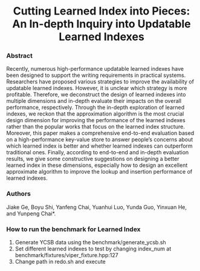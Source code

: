 <h1 align="center">Cutting Learned Index into Pieces: An In-depth Inquiry into Updatable Learned Indexes</h1>

### Abstract
Recently, numerous high-performance updatable learned indexes have been designed to support the writing requirements in practical systems. Researchers have proposed various strategies to improve the availability of updatable learned indexes. However, it is unclear which strategy is more profitable. Therefore, we deconstruct the design of learned indexes into multiple dimensions and in-depth evaluate their impacts on the overall performance, respectively.  Through the in-depth exploration of learned indexes, we reckon that the approximation algorithm is the most crucial design dimension for improving the performance of the learned indexes rather than the popular works that focus on the learned index structure. Moreover, this paper makes a comprehensive end-to-end evaluation based on a high-performance key-value store to answer people’s concerns about which learned index is better and whether learned indexes can outperform traditional ones. Finally, according to end-to-end and in-depth evaluation results, we give some constructive suggestions on designing a better learned index in these dimensions, especially how to design an excellent approximate algorithm to improve the lookup and insertion performance of learned indexes.

### Authors
Jiake Ge, Boyu Shi, Yanfeng Chai, Yuanhui Luo, Yunda Guo, Yinxuan He, and Yunpeng
Chai*. 

### How to run the benchmark for Learned Index
1. Generate YCSB data using the benchmark/generate_ycsb.sh
2. Set different learned indexes to test by changing index_num at benchmark/fixtures/viper_fixture.hpp:127
3. Change path in redo.sh and execute
